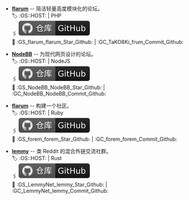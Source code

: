 [GH]: ../assets/github.svg
[GL]: ../assets/gitlab.svg
[CI]: ./assets/jenkins.svg

- [**flarum**](https://github.com/flarum/flarum) -- 简洁轻量高度模块化的论坛。
<br>🏷️ :OS::HOST: | PHP
<br>🖇  [![GH]](https://github.com/flarum/flarum)
<br>📖 :GS_flarum_flarum_Star_Github: | :GC_TaKO8Ki_frum_Commit_Github:

- [**NodeBB**](https://github.com/NodeBB/NodeBB) -- 为现代网页设计的论坛。
<br>🏷️ :OS::HOST: | NodeJS
<br>🖇  [![GH]](https://github.com/NodeBB/NodeBB)
<br>📖 :GS_NodeBB_NodeBB_Star_Github: | :GC_NodeBB_NodeBB_Commit_Github:

- [**flarum**](https://forem.com/) -- 构建一个社区。
<br>🏷️ :OS::HOST: | Ruby
<br>🖇  [![GH]](https://github.com/forem/forem)
<br>📖 :GS_forem_forem_Star_Github: | :GC_forem_forem_Commit_Github:

- [**lemmy**](https://join-lemmy.org/) -- 类 Reddit 的混合外链交流社群。
<br>🏷️ :OS::HOST: | Rust
<br>🖇  [![GH]](https://github.com/LemmyNet/lemmy)
<br>📖 :GS_LemmyNet_lemmy_Star_Github: | :GC_LemmyNet_lemmy_Commit_Github: